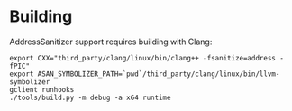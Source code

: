 # Building #

AddressSanitizer support requires building with Clang:

    export CXX="third_party/clang/linux/bin/clang++ -fsanitize=address -fPIC"
    export ASAN_SYMBOLIZER_PATH=`pwd`/third_party/clang/linux/bin/llvm-symbolizer
    gclient runhooks
    ./tools/build.py -m debug -a x64 runtime